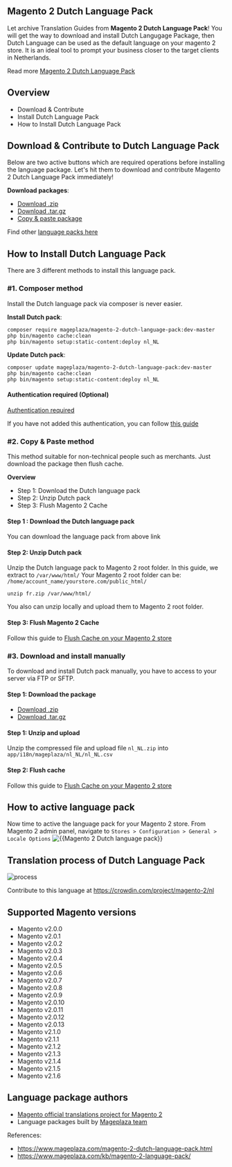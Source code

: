 ## Magento 2 Dutch Language Pack

Let archive Translation Guides from **Magento 2 Dutch Language Pack**! You will get the way to download and install Dutch Langugage Package, then Dutch Language can be used as the default language on your magento 2 store. It is an ideal tool to prompt your business closer to the target clients in Netherlands.

Read more [Magento 2 Dutch Language Pack](https://www.mageplaza.com/magento-2-dutch-language-pack.html)


## Overview

- Download & Contribute
- Install Dutch Language Pack
- How to Install Dutch Language Pack

## Download & Contribute to Dutch Language Pack

Below are two active buttons which are required operations before installing the language package. Let's hit them to download and contribute Magento 2 Dutch Language Pack immediately!

**Download packages**:

- [Download .zip](https://github.com/mageplaza/magento-2-dutch-language-pack/archive/master.zip)
- [Download .tar.gz](https://github.com/mageplaza/magento-2-dutch-language-pack/tarball/master)
- [Copy & paste package](https://crowdin.com/project/magento-2/nl.zip)


Find other [language packs here]({https://www.mageplaza.com/kb/magento-2-language-pack/)

## How to Install Dutch Language Pack

There are 3 different methods to install this language pack.

### #1. Composer method
Install the Dutch language pack via composer is never easier.

**Install Dutch pack**:

```
composer require mageplaza/magento-2-dutch-language-pack:dev-master
php bin/magento cache:clean
php bin/magento setup:static-content:deploy nl_NL

```


**Update  Dutch pack**:

```
composer update mageplaza/magento-2-dutch-language-pack:dev-master
php bin/magento cache:clean
php bin/magento setup:static-content:deploy nl_NL

```

#### Authentication required (Optional)

[Authentication required](https://i.imgur.com/dmryiPk.png)

If you have not added this authentication, you can follow [this guide](http://devdocs.magento.com/guides/v2.0/install-gde/prereq/connect-auth.html)


### #2. Copy & Paste method

This method suitable for non-technical people such as merchants. Just download the package then flush cache.

**Overview**

- Step 1: Download the Dutch language pack
- Step 2: Unzip Dutch pack
- Step 3: Flush Magento 2 Cache

#### Step 1 : Download the Dutch language pack

You can download the language pack from above link

#### Step 2: Unzip Dutch pack

Unzip the Dutch language pack to Magento 2 root folder. In this guide, we extract to `/var/www/html/`
Your Magento 2 root folder can be: `/home/account_name/yourstore.com/public_html/`

```
unzip fr.zip /var/www/html/
```

You also can unzip locally and upload them to Magento 2 root folder.

#### Step 3: Flush Magento 2 Cache

Follow this guide to [Flush Cache on your Magento 2 store](https://www.mageplaza.com/kb/how-flush-enable-disable-cache.html)


### #3. Download and install manually

To download and install Dutch pack manually, you have to access to your server via FTP or SFTP.

#### Step 1: Download the package

- [Download .zip](https://github.com/mageplaza/magento-2-dutch-language-pack/archive/master.zip)
- [Download .tar.gz](https://github.com/mageplaza/magento-2-dutch-language-pack/tarball/master)

#### Step 1: Unzip and upload

Unzip the compressed file and upload file `nl_NL.zip` into `app/i18n/mageplaza/nl_NL/nl_NL.csv`

#### Step 2: Flush cache

Follow this guide to [Flush Cache on your Magento 2 store](https://www.mageplaza.com/kb/how-flush-enable-disable-cache.html)


## How to active language pack

Now time to active the language pack for your Magento 2 store. From Magento 2 admin panel, navigate to `Stores > Configuration > General > Locale Options`
![{{Magento 2 Dutch language pack}}](https://i.imgur.com/aPSUA0l.png)


## Translation process of Dutch Language Pack
![process](http://progressed.io/bar/80)

Contribute to this language at https://crowdin.com/project/magento-2/nl

## Supported Magento versions

- Magento v2.0.0
- Magento v2.0.1
- Magento v2.0.2
- Magento v2.0.3
- Magento v2.0.4
- Magento v2.0.5
- Magento v2.0.6
- Magento v2.0.7
- Magento v2.0.8
- Magento v2.0.9
- Magento v2.0.10
- Magento v2.0.11
- Magento v2.0.12
- Magento v2.0.13
- Magento v2.1.0
- Magento v2.1.1
- Magento v2.1.2
- Magento v2.1.3
- Magento v2.1.4
- Magento v2.1.5
- Magento v2.1.6



## Language package authors

- [Magento official translations project for Magento 2](https://crowdin.com/project/magento-2)
- Language packages built by [Mageplaza team](https://www.mageplaza.com/)


References:
- https://www.mageplaza.com/magento-2-dutch-language-pack.html
- https://www.mageplaza.com/kb/magento-2-language-pack/